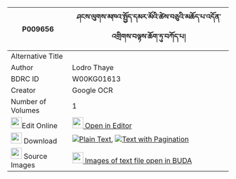 |P009656|ཤངས་ལུགས་མཁའ་སྤྱོད་དམར་མོའི་ཚེས་བཅུའི་མཆོད་པ་འདོན་འགྲིགས་བལྟས་ཆོག་ཏུ་བཀོད་པ། 
| --- | --- 
|Alternative Title |
|Author| Lodro Thaye
|BDRC ID | W00KG01613
|Creator | Google OCR
|Number of Volumes| 1
|<img width="25" src="https://img.icons8.com/color/25/000000/edit-property.png">Edit Online| [<img width="25" src="https://avatars.githubusercontent.com/u/45091458?s=200&v=4"> Open in Editor](http://editor.openpecha.org/P009656)
|<img width="25" src="https://img.icons8.com/fluent/48/000000/download-2.png"/>  Download | [![](https://img.icons8.com/color/20/000000/txt.png)Plain Text](https://github.com/Openpecha/P009656/releases/download/v1/shang_luk_khacho_marmo_i_tsech_plain_P009656.zip), [![](https://img.icons8.com/color/20/000000/txt.png)Text with Pagination](https://github.com/Openpecha/P009656/releases/download/v1/shang_luk_khacho_marmo_i_tsech_pages_P009656.zip)
|<img width="25" src="https://img.icons8.com/plasticine/100/000000/pictures-folder.png"/>  Source Images | [<img width="25" src="https://library.bdrc.io/icons/BUDA-small.svg"> Images of text file open in BUDA](https://library.bdrc.io/show/bdr:W00KG01613)